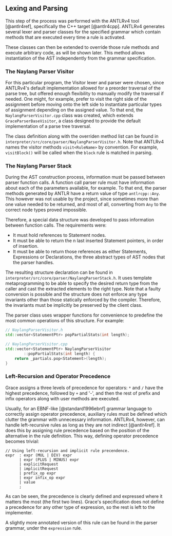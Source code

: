 Lexing and Parsing
------

This step of the process was performed with the ANTLRv4 tool [@antlr4ref],
specifically the C++ target [@antlr4cpp]. ANTLRv4 generates several lexer and
parser classes for the specified grammar which contain methods that are executed
every time a rule is activated.

These classes can then be extended to override those rule methods and execute
arbitrary code, as will be shown later. This method allows instantiation of the
AST independently from the grammar specification.

### The Naylang Parser Visitor

For this particular program, the Visitor lexer and parser were chosen, since
ANTLRv4's default implementation allowed for a preorder traversal of the parse
tree, but offered enough flexibility to manually modify the traversal if needed.
One might, for example, prefer to visit the right side of the assignment before
moving onto the left side to instantiate particular types of assignment
depending on the assigned value. To that end, the `NaylangParserVisitor.cpp`
class was created, which extends `GraceParserBaseVisitor`, a class designed to
provide the default implementation of a parse tree traversal.

The class definition along with the overriden method list can be found in
`interpreter/src/core/parser/NaylangParserVisitor.h`.
Note that ANTLRv4 names the visitor methods `visit<RuleName>` by convention.
For example, `visitBlock()` will be called when the `block` rule is matched in
parsing.

### The Naylang Parser Stack

During the AST construction process, information must be passed between parser
function calls. A function call parser rule must have information about each of
the parameters available, for example. To that end, the parser methods generated
by ANTLR have a return value of type `antlrcpp::Any`. This however was not usable
by the project, since sometimes more than one value needed to be returned, and
most of all, converting from `Any` to the correct node types proved impossible.

Therefore, a special data structure was developed to pass information between
function calls. The requirements were:

- It must hold references to Statement nodes.
- It must be able to return the n last inserted Statement pointers,
in order of insertion.
- It must be able to return those references as either Statements, Expressions
or Declarations, the three abstract types of AST nodes that the parser handles.

The resulting structure declaration can be found in
`interpreter/src/core/parser/NaylangParserStack.h`. It uses template
metaprogramming to be able to specify the desired return type from the caller
and cast the extracted elements to the right type. Note that a faulty conversion
is possible and the structure does not enforce any type invariants other than
those statically enforced by the compiler. Therefore, the invariants must be
implicitly be preserved by the client class.

The parser class uses wrapper functions for convenience to predefine the most
common operations of this structure. For example:

```c++
// NaylangParserVisitor.h
std::vector<StatementPtr> popPartialStats(int length);

// NaylangParserVisitor.cpp
std::vector<StatementPtr> NaylangParserVisitor
        ::popPartialStats(int length) {
    return _partials.pop<Statement>(length);
}
```

### Left-Recursion and Operator Precedence

Grace assigns a three levels of precedence for operators: `*` and `/` have the
highest precedence, followed by `+` and '-', and then the rest of prefix and infix
operators along with user methods are executed.

Usually, for an EBNF-like [@standard1996ebnf] grammar language to correctly assign operator
precedence, auxiliary rules must be defined which clutter the grammar with
unnecessary information.
ANTLRv4, however, can handle left-recursive rules as long as they are not indirect [@antlr4ref].
It does this by assigning rule precedence based on the position of the alternative in the rule definition. This way, defining operator precedence becomes trivial:

```antlr
// Using left-recursion and implicit rule precendence.
expr  : expr (MUL | DIV) expr
      | expr (PLUS | MINUS) expr
      | explicitRequest
      | implicitRequest
      | prefix_op expr
      | expr infix_op expr
      | value
      ;
```

As can be seen, the precedence is clearly defined and expressed where it matters
the most (the first two lines). Grace's specification does not define a precedence
for any other type of expression, so the rest is left to the implementer.

A slightly more annotated version of this rule can be found in the parser grammar,
under the `expression` rule.